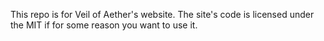 This repo is for Veil of Aether's website. The site's code is licensed under the MIT if for some reason you want to use it.
